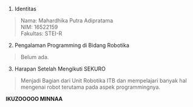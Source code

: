 1. Identitas
  > Nama: Mahardhika Putra Adipratama <br>
   NIM: 16522159 <br>
  Fakultas: STEI-R
  
2. Pengalaman Programming di Bidang Robotika<br>
  > Belum ada.
 
3. Harapan Setelah Mengikuti SEKURO<br>
  > Menjadi Bagian dari Unit Robotika ITB dan mempelajari banyak hal mengenai robot terutama pada aspek programmingnya.


**IKUZOOOOO MINNAA**
